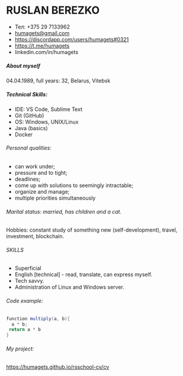 # RUSLAN BEREZKO 

* Тел: +375 29 7133962
* humagets@gmail.com
* https://discordapp.com/users/humagets#0321
* https://t.me/humagets
* linkedin.com/in/humagets


##### About myself

04.04.1989, full years: 32, Belarus, Vitebsk 

##### Technical Skills:
* IDE: VS Code, Sublime Text
* Git (GitHub)
* OS: Windows, UNIX/Linux
* Java (basics)
* Docker

###### Personal qualities: 
  - can work under;
  - pressure and to tight;
  - deadlines;
  - come up with solutions to seemingly intractable;
  - organize and manage;
  - multiple priorities simultaneously

###### Marital status: married, has children and a cat.
Hobbies: constant study of something new (self-development),
travel, investment, blockchain.
 
###### SKILLS
* Superficial
* English [technical] - read, translate, can express myself.
* Tech savvy. 
* Administration of Linux and Windows server. 


###### Code example:
```java
function multiply(a, b){
  a * b;
 return a * b
}
```
###### My project: 

https://humagets.github.io/rsschool-cv/cv
